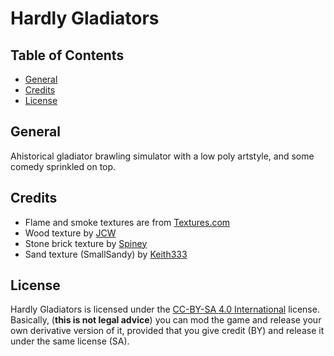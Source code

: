 Hardly Gladiators
=================

Table of Contents
-----------------
* [General](#general)
* [Credits](#credits)
* [License](#license)

General
-------
Ahistorical gladiator brawling simulator with a low poly artstyle, and some comedy sprinkled on top.

Credits
-------
* Flame and smoke textures are from [Textures.com](https://textures.com)
* Wood texture by [JCW][jcw]
* Stone brick texture by [Spiney][spiney]
* Sand texture (SmallSandy) by [Keith333][keith]

License
-------
Hardly Gladiators is licensed under the [CC-BY-SA 4.0 International][ccbysa] license. Basically, (**this is not legal advice**) you can mod the game and release your own derivative version of it, provided that you give credit (BY) and release it under the same license (SA).

[ccbysa]: https://creativecommons.org/licenses/by-sa/4.0/

[jcw]: http://opengameart.org/content/wood-texture-tiles
[spiney]: http://opengameart.org/node/12117
[keith]: http://opengameart.org/content/gravel-and-small-rocks-batch-of-13-seamless-textures-with-normalmaps
